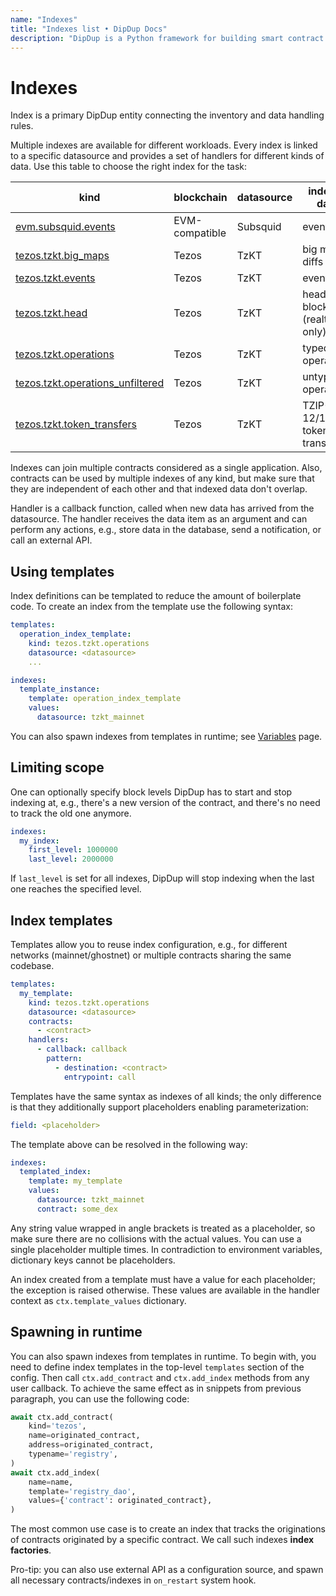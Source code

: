 ```yaml
---
name: "Indexes"
title: "Indexes list • DipDup Docs"
description: "DipDup is a Python framework for building smart contract indexers. It helps developers focus on business logic instead of writing a boilerplate to store and serve data."
---
```


# Indexes

Index is a primary DipDup entity connecting the inventory and data handling rules.

Multiple indexes are available for different workloads. Every index is linked to a specific datasource and provides a set of handlers for different kinds of data. Use this table to choose the right index for the task:

| kind                                                                      | blockchain     | datasource | indexed data                |
| ------------------------------------------------------------------------- | -------------- | ---------- | --------------------------- |
| [evm.subsquid.events](../2.indexes/1.evm_subsquid_events.md)                           | EVM-compatible | Subsquid   | event logs                  |
| [tezos.tzkt.big_maps](../2.indexes/2.tezos_tzkt_big_maps.md)                           | Tezos          | TzKT       | big map diffs               |
| [tezos.tzkt.events](../2.indexes/3.tezos_tzkt_events.md)                               | Tezos          | TzKT       | events                      |
| [tezos.tzkt.head](../2.indexes/4.tezos_tzkt_head.md)                                   | Tezos          | TzKT       | head blocks (realtime only) |
| [tezos.tzkt.operations](../2.indexes/5.tezos_tzkt_operations.md)                       | Tezos          | TzKT       | typed operations            |
| [tezos.tzkt.operations_unfiltered](../2.indexes/6.tezos_tzkt_operations_unfiltered.md) | Tezos          | TzKT       | untyped operations          |
| [tezos.tzkt.token_transfers](../2.indexes/7.tezos_tzkt_token_transfers.md)             | Tezos          | TzKT       | TZIP-12/16 token transfers  |

Indexes can join multiple contracts considered as a single application. Also, contracts can be used by multiple indexes of any kind, but make sure that they are independent of each other and that indexed data don't overlap.

<!-- TODO: here was a link to a place that doesnt exist now -- Make sure to visit {{ #summary getting-started/core-concepts.md#atomicity-and-persistency }}. -->

Handler is a callback function, called when new data has arrived from the datasource. The handler receives the data item as an argument and can perform any actions, e.g., store data in the database, send a notification, or call an external API.

## Using templates

Index definitions can be templated to reduce the amount of boilerplate code. To create an index from the template use the following syntax:

```yaml [dipdup.yaml]
templates:
  operation_index_template:
    kind: tezos.tzkt.operations
    datasource: <datasource>
    ...

indexes:
  template_instance:
    template: operation_index_template
    values:
      datasource: tzkt_mainnet
```

You can also spawn indexes from templates in runtime; see [Variables](../1.getting-started/7.env-variables.md) page.

## Limiting scope

One can optionally specify block levels DipDup has to start and stop indexing at, e.g., there's a new version of the contract, and there's no need to track the old one anymore.

```yaml [dipdup.yaml]
indexes:
  my_index:
    first_level: 1000000
    last_level: 2000000
```

If `last_level` is set for all indexes, DipDup will stop indexing when the last one reaches the specified level.

## Index templates

Templates allow you to reuse index configuration, e.g., for different networks (mainnet/ghostnet) or multiple contracts sharing the same codebase.

```yaml [dipdup.yaml]
templates:
  my_template:
    kind: tezos.tzkt.operations
    datasource: <datasource>
    contracts:
      - <contract>
    handlers:
      - callback: callback
        pattern:
          - destination: <contract>
            entrypoint: call
```

Templates have the same syntax as indexes of all kinds; the only difference is that they additionally support placeholders enabling parameterization:

```yaml [dipdup.yaml]
field: <placeholder>
```

The template above can be resolved in the following way:

```yaml [dipdup.yaml]
indexes:
  templated_index:
    template: my_template
    values:
      datasource: tzkt_mainnet
      contract: some_dex
```

Any string value wrapped in angle brackets is treated as a placeholder, so make sure there are no collisions with the actual values. You can use a single placeholder multiple times. In contradiction to environment variables, dictionary keys cannot be placeholders.

An index created from a template must have a value for each placeholder; the exception is raised otherwise. These values are available in the handler context as `ctx.template_values` dictionary.

## Spawning in runtime

You can also spawn indexes from templates in runtime. To begin with, you need to define index templates in the top-level `templates` section of the config. Then call `ctx.add_contract` and `ctx.add_index` methods from any user callback. To achieve the same effect as in snippets from previous paragraph, you can use the following code:

```python
await ctx.add_contract(
    kind='tezos',
    name=originated_contract,
    address=originated_contract,
    typename='registry',
)
await ctx.add_index(
    name=name,
    template='registry_dao',
    values={'contract': originated_contract},
)
```

The most common use case is to create an index that tracks the originations of contracts originated by a specific contract. We call such indexes **index factories**.

Pro-tip: you can also use external API as a configuration source, and spawn all necessary contracts/indexes in `on_restart` system hook.
